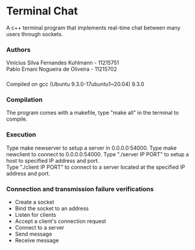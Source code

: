 # Terminal Chat
A c++ terminal program that implements real-time chat between many users through sockets.

### Authors
Vinícius Silva Fernandes Kuhlmann - 11215751  
Pablo Ernani Nogueira de Oliveira - 11215702  

###
Compiled on gcc (Ubuntu 9.3.0-17ubuntu1~20.04) 9.3.0

### Compilation
The program comes with a makefile, type "make all" in the terminal to compile.

### Execution
Type make newserver to setup a server in 0.0.0.0:54000.
Type make newclient to connect to 0.0.0.0:54000.
Type "./server IP PORT" to setup a host to specified IP address and port.  
Type "./client IP PORT" to connect to a server located at the specified IP address and port.  

### Connection and transmission failure verifications
* Create a socket
* Bind the socket to an address
* Listen for clients
* Accept a client's connection request
* Connect to a server
* Send message
* Receive message
